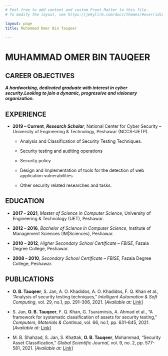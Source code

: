 ```yaml
---
# Feel free to add content and custom Front Matter to this file.
# To modify the layout, see https://jekyllrb.com/docs/themes/#overriding-theme-defaults

layout: page
title: Muhammad Omer Bin Tauqeer

---
```

# MUHAMMAD OMER BIN TAUQEER 

## CAREER OBJECTIVES

***A hardworking, dedicated graduate with interest in cyber security.Looking to join a dynamic, progressive and visionary organization.***
## EXPERIENCE
+ **2019 – Current**, ***Research Scholar***, National Center for Cyber Security – University of Engineering & Technology, Peshawar (NCCS-UETP).

  +	Analysis and Classification of Security Testing Techniques.

  + Security testing and auditing operations

  + Security policy  

  +	Design and Implementation of tools for the detection of web application vulnerabilities.

  +	Other security related researches and tasks.

## EDUCATION
+ **2017 – 2021**, *Master of Science in Computer Science*, University of Engineering & Technology (UET), Peshawar.

+	**2012 – 2016**, *Bachelor of Science in Computer Science*, Institute of Management Sciences (IM\|Sciences), Peshawar.

+	**2010 – 2012**, *Higher Secondary School Certificate – FBISE*, Fazaia Degree College, Peshawar.

+	**2008 – 2010**, *Secondary School Certificate – FBISE*, Fazaia Degree College, Peshawar.

## PUBLICATIONS

+ **O. B. Tauqeer**, S. Jan, A. O. Khadidos, A. O. Khadidos, F. Q. Khan et al., “Analysis of security testing techniques,” *Intelligent Automation & Soft Computing*, vol. 29, no.1, pp. 291–306, 2021. [*Available at:* [Link](https://www.techscience.com/iasc/v29n1/42545)]

+	S. Jan, **O. B. Tauqeer**, F. Q. Khan, G. Tsaramirsis, A. Ahmad et al., “A framework for systematic classification of assets for security testing,” *Computers, Materials & Continua*, vol. 66, no.1, pp. 631–645, 2021. 
[*Available at:* [Link](https://www.techscience.com/cmc/v66n1/40470)]

+	M. B. Shahzad,  S. Jan,  S. Khattak, **O. B. Tauqeer**, Mohammad, “Security Asset Classification,” *Global Scientific Journal*, vol. 9, no. 2, pp. 577-581, 2021. [*Available at:* [Link](https://www.globalscientificjournal.com/researchpaper/SECURITY_ASSET_CLASSIFICATION.pdf)]

